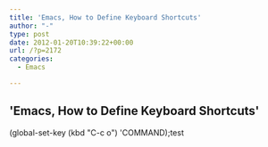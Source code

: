 ```yaml
---
title: 'Emacs, How to Define Keyboard Shortcuts'
author: "-"
type: post
date: 2012-01-20T10:39:22+00:00
url: /?p=2172
categories:
  - Emacs

---
```

## 'Emacs, How to Define Keyboard Shortcuts'
(global-set-key (kbd "C-c o") 'COMMAND);test